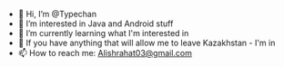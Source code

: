 - 👋 Hi, I’m @Typechan
- 👀 I’m interested in Java and Android stuff
- 🌱 I’m currently learning what I'm interested in
- 💞️ If you have anything that will allow me to leave Kazakhstan - I'm in
- 📫 How to reach me: Alishrahat03@gmail.com

<!---
Typechan/Typechan is a ✨ special ✨ repository because its `README.md` (this file) appears on your GitHub profile.
You can click the Preview link to take a look at your changes.
--->
